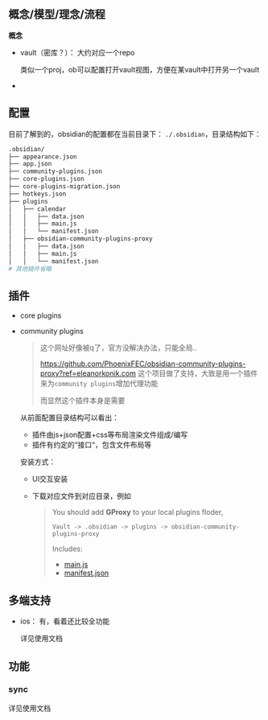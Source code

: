 

## 概念/模型/理念/流程



**概念**

* vault（密库？）： 大约对应一个repo

  类似一个proj，ob可以配置打开vault视图，方便在某vault中打开另一个vault

* 





## 配置



目前了解到的，obsidian的配置都在当前目录下： `./.obsidian`，目录结构如下：

```sh
.obsidian/
├── appearance.json
├── app.json
├── community-plugins.json
├── core-plugins.json
├── core-plugins-migration.json
├── hotkeys.json
├── plugins
│   ├── calendar
│   │   ├── data.json
│   │   ├── main.js
│   │   └── manifest.json
│   ├── obsidian-community-plugins-proxy
│   │   ├── data.json
│   │   ├── main.js
│   │   └── manifest.json
# 其他插件省略
```



## 插件



* core plugins

* community plugins

  > 这个网址好像被q了，官方没解决办法，只能全局..
  >
  > https://github.com/PhoenixFEC/obsidian-community-plugins-proxy?ref=eleanorkonik.com 这个项目做了支持，大致是用一个插件来为`community plugins`增加代理功能
  >
  > 而显然这个插件本身是需要

  从前面配置目录结构可以看出：

  * 插件由js+json配置+css等布局渲染文件组成/编写
  * 插件有约定的“接口“，包含文件布局等

  安装方式：

  * UI交互安装

  * 下载对应文件到对应目录，例如

    > You should add **GProxy** to your local plugins floder,
    >
    > ```
    > Vault -> .obsidian -> plugins -> obsidian-community-plugins-proxy
    > ```
    >
    > Includes:
    >
    > - [main.js](https://github.com/PhoenixFEC/obsidian-community-plugins-proxy/releases/download/0.2.0/main.js)
    > - [manifest.json](https://github.com/PhoenixFEC/obsidian-community-plugins-proxy/releases/download/0.2.0/manifest.json)



## 多端支持



* ios： 有，看着还比较全功能

  详见使用文档



## 功能



### sync

详见使用文档

